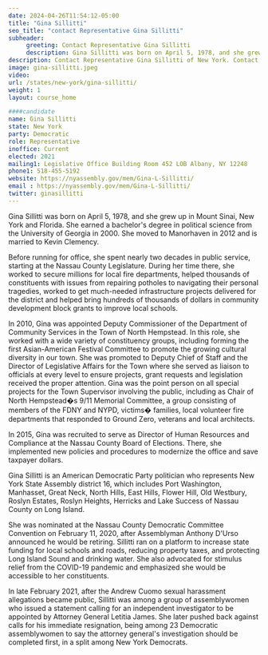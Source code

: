 ```yaml
---
date: 2024-04-26T11:54:12-05:00
title: "Gina Sillitti"
seo_title: "contact Representative Gina Sillitti"
subheader:
     greeting: Contact Representative Gina Sillitti
     description: Gina Sillitti was born on April 5, 1978, and she grew up in Mount Sinai, New York and Florida. She earned a bachelor's degree in political science from the University of Georgia in 2000. She moved to Manorhaven in 2012 and is married to Kevin Clemency.
description: Contact Representative Gina Sillitti of New York. Contact information for Gina Sillitti includes email address, phone number, and mailing address.
image: gina-sillitti.jpeg
video:
url: /states/new-york/gina-sillitti/
weight: 1
layout: course_home

####candidate
name: Gina Sillitti
state: New York
party: Democratic
role: Representative
inoffice: Current
elected: 2021
mailing1: Legislative Office Building Room 452 LOB Albany, NY 12248
phone1: 518-455-5192
website: https://nyassembly.gov/mem/Gina-L-Sillitti/
email : https://nyassembly.gov/mem/Gina-L-Sillitti/
twitter: ginasillitti
---
```

Gina Sillitti was born on April 5, 1978, and she grew up in Mount Sinai, New York and Florida. She earned a bachelor's degree in political science from the University of Georgia in 2000. She moved to Manorhaven in 2012 and is married to Kevin Clemency.

Before running for office, she spent nearly two decades in public service, starting at the Nassau County Legislature. During her time there, she worked to secure millions for local fire departments, helped thousands of constituents with issues from repairing potholes to navigating their personal tragedies, worked to get much-needed infrastructure projects delivered for the district and helped bring hundreds of thousands of dollars in community development block grants to improve local schools.

In 2010, Gina was appointed Deputy Commissioner of the Department of Community Services in the Town of North Hempstead. In this role, she worked with a wide variety of constituency groups, including forming the first Asian-American Festival Committee to promote the growing cultural diversity in our town. She was promoted to Deputy Chief of Staff and the Director of Legislative Affairs for the Town where she served as liaison to officials at every level to ensure projects, grant requests and legislation received the proper attention. Gina was the point person on all special projects for the Town Supervisor involving the public, including as Chair of North Hempstead�s 9/11 Memorial Committee, a group consisting of members of the FDNY and NYPD, victims� families, local volunteer fire departments that responded to Ground Zero, veterans and local architects.

In 2015, Gina was recruited to serve as Director of Human Resources and Compliance at the Nassau County Board of Elections. There, she implemented new policies and procedures to modernize the office and save taxpayer dollars.

Gina Sillitti is an American Democratic Party politician who represents New York State Assembly district 16, which includes Port Washington, Manhasset, Great Neck, North Hills, East Hills, Flower Hill, Old Westbury, Roslyn Estates, Roslyn Heights, Herricks and Lake Success of Nassau County on Long Island.

She was nominated at the Nassau County Democratic Committee Convention on February 11, 2020, after Assemblyman Anthony D'Urso announced he would be retiring. Sillitti ran on a platform to increase state funding for local schools and roads, reducing property taxes, and protecting Long Island Sound and drinking water. She also advocated for stimulus relief from the COVID-19 pandemic and emphasized she would be accessible to her constituents.

In late February 2021, after the Andrew Cuomo sexual harassment allegations became public, Sillitti was among a group of assemblywomen who issued a statement calling for an independent investigator to be appointed by Attorney General Letitia James. She later pushed back against calls for his immediate resignation, being among 23 Democratic assemblywomen to say the attorney general's investigation should be completed first, in a split among New York Democrats.
